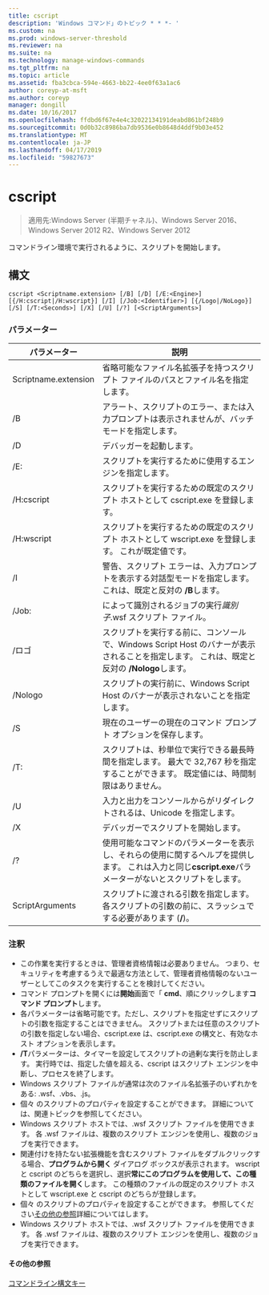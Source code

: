 ```yaml
---
title: cscript
description: 'Windows コマンド」のトピック * * *- '
ms.custom: na
ms.prod: windows-server-threshold
ms.reviewer: na
ms.suite: na
ms.technology: manage-windows-commands
ms.tgt_pltfrm: na
ms.topic: article
ms.assetid: fba3cbca-594e-4663-bb22-4ee0f63a1ac6
author: coreyp-at-msft
ms.author: coreyp
manager: dongill
ms.date: 10/16/2017
ms.openlocfilehash: ffdbd6f67e4e4c32022134191deabd861bf248b9
ms.sourcegitcommit: 0d0b32c8986ba7db9536e0b8648d4ddf9b03e452
ms.translationtype: MT
ms.contentlocale: ja-JP
ms.lasthandoff: 04/17/2019
ms.locfileid: "59827673"
---
```

# <a name="cscript"></a>cscript

>適用先:Windows Server (半期チャネル)、Windows Server 2016、Windows Server 2012 R2、Windows Server 2012

コマンドライン環境で実行されるように、スクリプトを開始します。
## <a name="syntax"></a>構文
```
cscript <Scriptname.extension> [/B] [/D] [/E:<Engine>] [{/H:cscript|/H:wscript}] [/I] [/Job:<Identifier>] [{/Logo|/NoLogo}] [/S] [/T:<Seconds>] [/X] [/U] [/?] [<ScriptArguments>]
```
### <a name="parameters"></a>パラメーター
|パラメーター|説明|
|-------|--------|
|Scriptname.extension|省略可能なファイル名拡張子を持つスクリプト ファイルのパスとファイル名を指定します。|
|/B|アラート、スクリプトのエラー、または入力プロンプトは表示されませんが、バッチ モードを指定します。|
|/D|デバッガーを起動します。|
|/E:<Engine>|スクリプトを実行するために使用するエンジンを指定します。|
|/H:cscript|スクリプトを実行するための既定のスクリプト ホストとして cscript.exe を登録します。|
|/H:wscript|スクリプトを実行するための既定のスクリプト ホストとして wscript.exe を登録します。 これが既定値です。|
|/I|警告、スクリプト エラーは、入力プロンプトを表示する対話型モードを指定します。 これは、既定と反対の **/B**します。|
|/Job:<Identifier>|によって識別されるジョブの実行*識別子*.wsf スクリプト ファイル。|
|/ロゴ|スクリプトを実行する前に、コンソールで、Windows Script Host のバナーが表示されることを指定します。 これは、既定と反対の **/Nologo**します。|
|/Nologo|スクリプトの実行前に、Windows Script Host のバナーが表示されないことを指定します。|
|/S|現在のユーザーの現在のコマンド プロンプト オプションを保存します。|
|/T:<Seconds>|スクリプトは、秒単位で実行できる最長時間を指定します。 最大で 32,767 秒を指定することができます。 既定値には、時間制限はありません。|
|/U|入力と出力をコンソールからがリダイレクトされるは、Unicode を指定します。|
|/X|デバッガーでスクリプトを開始します。|
|/?|使用可能なコマンドのパラメーターを表示し、それらの使用に関するヘルプを提供します。 これは入力と同じ**cscript.exe**パラメーターがないとスクリプトをします。|
|ScriptArguments|スクリプトに渡される引数を指定します。 各スクリプトの引数の前に、スラッシュでする必要があります (**/**)。|
### <a name="remarks"></a>注釈
-   この作業を実行するときは、管理者資格情報は必要ありません。 つまり、セキュリティを考慮するうえで最適な方法として、管理者資格情報のないユーザーとしてこのタスクを実行することを検討してください。
-   コマンド プロンプトを開くには**開始**画面で「 **cmd**、順にクリックします**コマンド プロンプト**します。
-   各パラメーターは省略可能です。ただし、スクリプトを指定せずにスクリプトの引数を指定することはできません。 スクリプトまたは任意のスクリプトの引数を指定しない場合、cscript.exe は、cscript.exe の構文と、有効なホスト オプションを表示します。
-   **/T**パラメーターは、タイマーを設定してスクリプトの過剰な実行を防止します。 実行時では、指定した値を超える、cscript はスクリプト エンジンを中断し、プロセスを終了します。
-   Windows スクリプト ファイルが通常は次のファイル名拡張子のいずれかをある: .wsf、.vbs、.js。
-   個々 のスクリプトのプロパティを設定することができます。 詳細については、関連トピックを参照してください。
-   Windows スクリプト ホストでは、.wsf スクリプト ファイルを使用できます。 各 .wsf ファイルは、複数のスクリプト エンジンを使用し、複数のジョブを実行できます。
-   関連付けを持たない拡張機能を含むスクリプト ファイルをダブルクリックする場合、**プログラムから開く** ダイアログ ボックスが表示されます。 wscript と cscript のどちらを選択し、選択**常にこのプログラムを使用して、この種類のファイルを開く**します。 この種類のファイルの既定のスクリプト ホストとして wscript.exe と cscript のどちらが登録します。
-   個々 のスクリプトのプロパティを設定することができます。 参照してください[その他の参照](#BKMK_references)詳細についてはします。
-   Windows スクリプト ホストでは、.wsf スクリプト ファイルを使用できます。 各 .wsf ファイルは、複数のスクリプト エンジンを使用し、複数のジョブを実行できます。

#### <a name="BKMK_references"></a>その他の参照

[コマンドライン構文キー](command-line-syntax-key.md)
